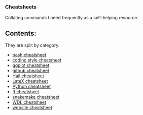 ### Cheatsheets

Collating commands I need frequently as a self-helping resource.

## Contents:

They are split by category:

* [bash cheatsheet](../CheatSheets/cheatsheet_bash.md/)
* [coding style cheatsheet](../CheatSheets/cheatsheet_coding_best_practices.md/)
* [ggplot cheatsheet](../CheatSheets/cheatsheet_ggplot.md/) 
* [github cheatsheet](../CheatSheets/cheatsheet_github.md/) 
* [Hail cheatsheet](../CheatSheets/cheatsheet_hail.md/) 
* [LateX cheatsheet](../CheatSheets/cheatsheet_latex.md/) 
* [Python cheatsheet](../CheatSheets/cheatsheet_python.md/) 
* [R cheatsheet](../CheatSheets/cheatsheet_R.md/) 
* [snakemake cheatsheet](../CheatSheets/cheatsheet_snakemake.md/) 
* [WDL cheatsheet](../CheatSheets/cheatsheet_wdl.md/) 
* [website cheatsheet](../CheatSheets/cheatsheet_website.md/) 
